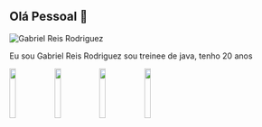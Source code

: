 ## Olá Pessoal 👋

<img src="https://komarev.com/ghpvc/?username=Garero&label=Profile%20views&color=0e75b6&style=social" alt="Gabriel Reis Rodriguez" />

Eu sou Gabriel Reis Rodriguez sou treinee de java, tenho 20 anos


<code><img width="15%" src="https://www.vectorlogo.zone/logos/visualstudio_code/visualstudio_code-ar21.svg"></code>
<code><img width="15%" src="https://www.vectorlogo.zone/logos/java/java-ar21.svg"></code>
<code><img width="15%" src="https://www.vectorlogo.zone/logos/visualstudio_code/visualstudio_code-ar21.svg"></code>
<code><img width="15%" src="https://www.vectorlogo.zone/logos/visualstudio_code/visualstudio_code-ar21.svg"></code>
